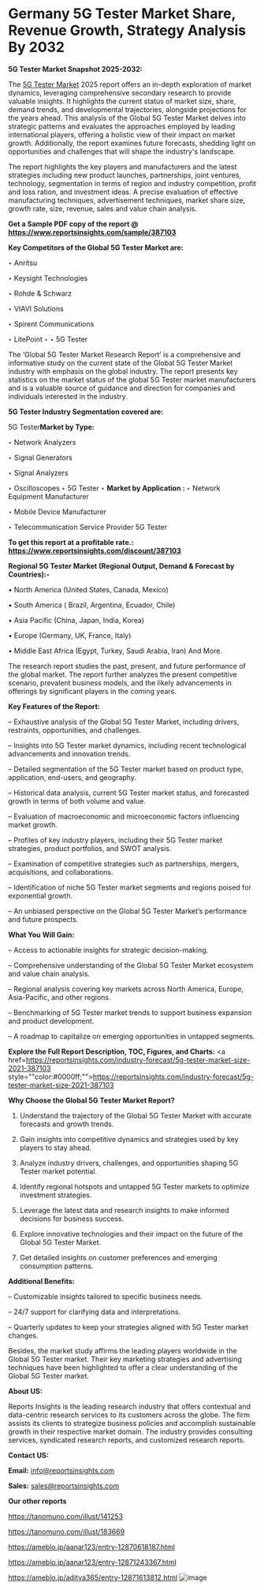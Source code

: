 # Germany 5G Tester Market Share, Revenue Growth, Strategy Analysis By 2032

<strong>5G Tester Market Snapshot 2025-2032:</strong>

The <a href=https://www.reportsinsights.com/sample/387103>5G Tester Market</a> 2025 report offers an in-depth exploration of market dynamics, leveraging comprehensive secondary research to provide valuable insights. It highlights the current status of market size, share, demand trends, and developmental trajectories, alongside projections for the years ahead. This analysis of the Global 5G Tester Market delves into strategic patterns and evaluates the approaches employed by leading international players, offering a holistic view of their impact on market growth. Additionally, the report examines future forecasts, shedding light on opportunities and challenges that will shape the industry's landscape.

The report highlights the key players and manufacturers and the latest strategies including new product launches, partnerships, joint ventures, technology, segmentation in terms of region and industry competition, profit and loss ration, and investment ideas. A precise evaluation of effective manufacturing techniques, advertisement techniques, market share size, growth rate, size, revenue, sales and value chain analysis.

<strong>Get a Sample PDF copy of the report @ <a href=https://www.reportsinsights.com/sample/387103 style=color:#0000ff;>https://www.reportsinsights.com/sample/387103</a></strong>

<strong>Key Competitors of the Global 5G Tester Market are:</strong>

‣ Anritsu

‣ Keysight Technologies

‣ Rohde & Schwarz

‣ VIAVI Solutions

‣ Spirent Communications

‣ LitePoint
‣ 
‣ 5G Tester

The ‘Global 5G Tester Market Research Report’ is a comprehensive and informative study on the current state of the Global 5G Tester Market industry with emphasis on the global industry. The report presents key statistics on the market status of the global 5G Tester market manufacturers and is a valuable source of guidance and direction for companies and individuals interested in the industry.

<strong>5G Tester Industry Segmentation covered are:</strong>

5G Tester<strong>Market by Type:</strong>

‣ Network Analyzers

‣ Signal Generators

‣ Signal Analyzers

‣ Oscilloscopes
‣ 5G Tester 
‣ 
<strong>Market by Application :</strong>
‣ Network Equipment Manufacturer

‣ Mobile Device Manufacturer

‣ Telecommunication Service Provider
5G Tester

<strong>To get this report at a profitable rate.: <a href=https://www.reportsinsights.com/discount/387103 style=color:#0000ff;>https://www.reportsinsights.com/discount/387103</a></strong>

<strong>Regional 5G Tester Market (Regional Output, Demand &amp; Forecast by Countries):-</strong>

• North America (United States, Canada, Mexico)

• South America ( Brazil, Argentina, Ecuador, Chile)

• Asia Pacific (China, Japan, India, Korea)

• Europe (Germany, UK, France, Italy)

• Middle East Africa (Egypt, Turkey, Saudi Arabia, Iran) And More.

The research report studies the past, present, and future performance of the global market. The report further analyzes the present competitive scenario, prevalent business models, and the likely advancements in offerings by significant players in the coming years.

<strong>Key Features of the Report:</strong>

– Exhaustive analysis of the Global 5G Tester Market, including drivers, restraints, opportunities, and challenges.

– Insights into 5G Tester market dynamics, including recent technological advancements and innovation trends.

– Detailed segmentation of the 5G Tester market based on product type, application, end-users, and geography.

– Historical data analysis, current 5G Tester market status, and forecasted growth in terms of both volume and value.

– Evaluation of macroeconomic and microeconomic factors influencing market growth.

– Profiles of key industry players, including their 5G Tester market strategies, product portfolios, and SWOT analysis.

– Examination of competitive strategies such as partnerships, mergers, acquisitions, and collaborations.

– Identification of niche 5G Tester market segments and regions poised for exponential growth.

– An unbiased perspective on the Global 5G Tester Market’s performance and future prospects.

<strong>What You Will Gain:</strong>

– Access to actionable insights for strategic decision-making.

– Comprehensive understanding of the Global 5G Tester Market ecosystem and value chain analysis.

– Regional analysis covering key markets across North America, Europe, Asia-Pacific, and other regions.

– Benchmarking of 5G Tester market trends to support business expansion and product development.

– A roadmap to capitalize on emerging opportunities in untapped segments.

<strong>Explore the Full Report Description, TOC, Figures, and Charts:</strong>
<a href=https://reportsinsights.com/industry-forecast/5g-tester-market-size-2021-387103 style=""color:#0000ff;"">https://reportsinsights.com/industry-forecast/5g-tester-market-size-2021-387103</a>

<strong>Why Choose the Global 5G Tester Market Report?</strong>

1. Understand the trajectory of the Global 5G Tester Market with accurate forecasts and growth trends.

2. Gain insights into competitive dynamics and strategies used by key players to stay ahead.

3. Analyze industry drivers, challenges, and opportunities shaping 5G Tester market potential.

4. Identify regional hotspots and untapped 5G Tester markets to optimize investment strategies.

5. Leverage the latest data and research insights to make informed decisions for business success.

6. Explore innovative technologies and their impact on the future of the Global 5G Tester Market.

7. Get detailed insights on customer preferences and emerging consumption patterns.

<strong>Additional Benefits:</strong>

– Customizable insights tailored to specific business needs.

– 24/7 support for clarifying data and interpretations.

– Quarterly updates to keep your strategies aligned with 5G Tester market changes.

Besides, the market study affirms the leading players worldwide in the Global 5G Tester market. Their key marketing strategies and advertising techniques have been highlighted to offer a clear understanding of the Global 5G Tester market.

<strong><strong>About US</strong>:</strong>

Reports Insights is the leading research industry that offers contextual and data-centric research services to its customers across the globe. The firm assists its clients to strategize business policies and accomplish sustainable growth in their respective market domain. The industry provides consulting services, syndicated research reports, and customized research reports.

<strong>Contact US:</strong>

<p class=><b>Email:</b> <a href=mailto:info@reportsinsights.com>info@reportsinsights.com</a></p>
<p class=><b>Sales:</b> <a href=mailto:sales@reportsinsights.com>sales@reportsinsights.com</a></p>

<strong>Our other reports</strong>

<a href=https://tanomuno.com/illust/141253>https://tanomuno.com/illust/141253</a>

<a href=https://tanomuno.com/illust/183669>https://tanomuno.com/illust/183669</a>

<a href=https://ameblo.jp/aanar123/entry-12870618187.html>https://ameblo.jp/aanar123/entry-12870618187.html</a>

<a href=https://ameblo.jp/aanar123/entry-12871243367.html>https://ameblo.jp/aanar123/entry-12871243367.html</a>

<a href=https://ameblo.jp/aditya365/entry-12871613812.html>https://ameblo.jp/aditya365/entry-12871613812.html</a>
![image](https://github.com/user-attachments/assets/2efa13a7-df54-4ae0-bcbd-63b991565f03)
